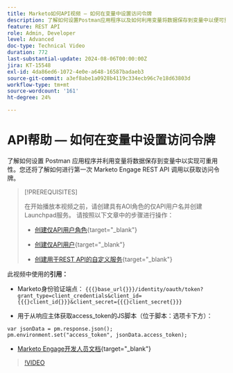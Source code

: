 ```yaml
---
title: Marketo如何API视频 — 如何在变量中设置访问令牌
description: 了解如何设置Postman应用程序以及如何利用变量将数据保存到变量中以便可重复使用。
feature: REST API
role: Admin, Developer
level: Advanced
doc-type: Technical Video
duration: 772
last-substantial-update: 2024-08-06T00:00:00Z
jira: KT-15548
exl-id: 4da86ed6-1072-4e0e-a648-16587badaeb3
source-git-commit: a3ef8abe1a0928b4119c334ecb96c7e18d63803d
workflow-type: tm+mt
source-wordcount: '161'
ht-degree: 24%

---
```


# API帮助 — 如何在变量中设置访问令牌

了解如何设置 Postman 应用程序并利用变量将数据保存到变量中以实现可重用性。您还将了解如何进行第一次 Marketo Engage REST API 调用以获取访问令牌。

>[!PREREQUISITES]
>
>在开始播放本视频之前，请创建具有AOI角色的仅API用户名并创建Launchpad服务。 请按照以下文章中的步骤进行操作：
>
>* [创建仅API用户角色](https://experienceleague.adobe.com/en/docs/marketo/using/product-docs/administration/users-and-roles/create-an-api-only-user-role){target="_blank"}
>
>* [创建仅API用户](https://experienceleague.adobe.com/en/docs/marketo/using/product-docs/administration/users-and-roles/create-an-api-only-user){target="_blank"}
>
>* [创建用于REST API的自定义服务](https://experienceleague.adobe.com/en/docs/marketo/using/product-docs/administration/additional-integrations/create-a-custom-service-for-use-with-rest-api){target="_blank"}

此视频中使用的&#x200B;**引用：**

* Marketo身份验证端点： `{{{}base_url{}}}/identity/oauth/token?grant_type=client_credentials&client_id={{{}client_id{}}}&client_secret={{{}client_secret{}}}`

* 用于从响应主体获取access_token的JS脚本（位于脚本：选项卡下方）：

```
var jsonData = pm.response.json();
pm.environment.set("access_token", jsonData.access_token);
```

* [Marketo Engage开发人员文档](https://experienceleague.adobe.com/en/docs/marketo-developer/marketo/rest/authentication){target="_blank"}

>[!VIDEO](https://video.tv.adobe.com/v/3429275/?learn=on)

